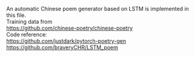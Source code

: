 An automatic Chinese poem generator based on LSTM is implemented in this file.   
Training data from   
https://github.com/chinese-poetry/chinese-poetry   
Code reference:   
https://github.com/justdark/pytorch-poetry-gen   
https://github.com/braveryCHR/LSTM_poem
